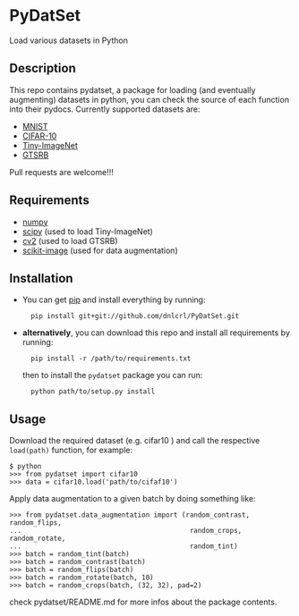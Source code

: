 # PyDatSet

Load various datasets in Python

## Description 

This repo contains pydatset, a package for loading (and eventually augmenting) datasets in python, you can check the source of each function into their pydocs. Currently supported datasets are:
 
 - [MNIST](http://yann.lecun.com/exdb/mnist/)
 - [CIFAR-10](https://www.cs.toronto.edu/~kriz/cifar.html)
 - [Tiny-ImageNet](http://cs231n.stanford.edu/project.html) 
 - [GTSRB](http://benchmark.ini.rub.de/?section=gtsrb&subsection=news)

Pull requests are welcome!!!

## Requirements

- [numpy](www.numpy.org/)
- [scipy](www.scipy.org/) (used to load Tiny-ImageNet)
- [cv2](opencv.org/) (used to load GTSRB)
- [scikit-image](scikit-image.org/) (used for data augmentation)

## Installation

- You can get [pip](https://pypi.python.org/pypi/pip) and install everything by running:

		pip install git+git://github.com/dnlcrl/PyDatSet.git

- **alternatively**, you can download this repo and install all requirements by running:

		pip install -r /path/to/requirements.txt

	then to install the `pydatset` package you can run:

		python path/to/setup.py install

## Usage

Download the required dataset (e.g. cifar10 ) and call the respective `load(path)` function, for example:

	$ python
	>>> from pydatset import cifar10
	>>> data = cifar10.load('path/to/cifaf10')

Apply data augmentation to a given batch by doing something like:

	>>> from pydatset.data_augmentation import (random_contrast, random_flips,
	...                                          random_crops, random_rotate,
	...                                          random_tint)
	>>> batch = random_tint(batch)
	>>> batch = random_contrast(batch)
	>>> batch = random_flips(batch)
	>>> batch = random_rotate(batch, 10)
	>>> batch = random_crops(batch, (32, 32), pad=2)
	

check pydatset/README.md for more infos about the package contents.
